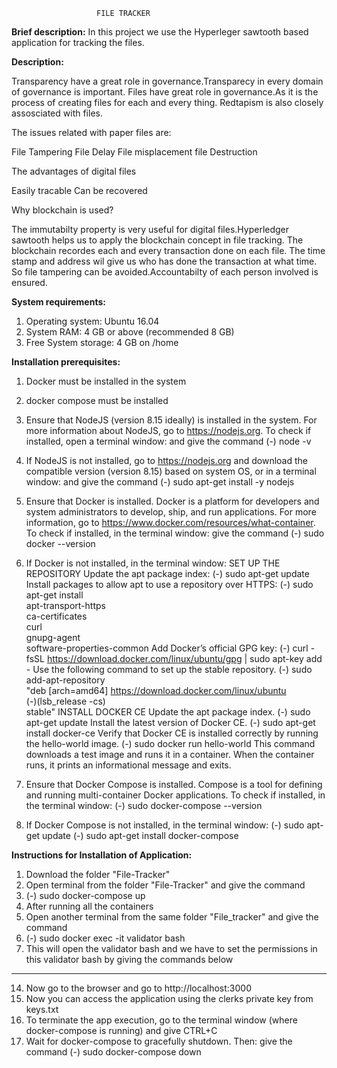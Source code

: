                        FILE TRACKER


**Brief description:**
In this project we use the Hyperleger sawtooth based application for tracking the files.


**Description:**

Transparency have a great role in governance.Transparecy in every domain of governance is important.
Files have great role in governance.As it is the process of creating files for each and every thing.
Redtapism is also closely assosciated with files.

The issues related with paper files are:

File Tampering
File Delay
File misplacement
file Destruction


The advantages of digital files

Easily tracable
Can be recovered



Why blockchain is used?

The immutabilty property is very useful for digital files.Hyperledger sawtooth helps us to apply
the blockchain concept in file tracking.
The blockchain recordes each and every transaction done on each file.
The time stamp and address wil give us who has done the transaction at what time.
So file tampering can be avoided.Accountabilty of each person involved is ensured.


**System requirements:**

1. Operating system: Ubuntu 16.04
2. System RAM: 4 GB or above (recommended 8 GB)
3. Free System storage: 4 GB on /home


**Installation prerequisites:**

1. Docker must be installed in the system
2. docker compose must be installed


3. Ensure that NodeJS (version 8.15 ideally) is installed in the system. For more information about NodeJS, go to https://nodejs.org. To check if installed, open a terminal window: and give the command
   (-) node -v
4. If NodeJS is not installed, go to https://nodejs.org and download the compatible version (version 8.15) based on system OS, or in a terminal window: and give the command
   (-) sudo apt-get install -y nodejs
5. Ensure that Docker is installed. Docker is a platform for developers and system administrators to develop, ship, and run applications. For more information, go to https://www.docker.com/resources/what-container. To check if installed, in the terminal window: give the command
   (-) sudo docker --version
6. If Docker is not installed, in the terminal window:
   SET UP THE REPOSITORY
   Update the apt package index:
   (-) sudo apt-get update
   Install packages to allow apt to use a repository over HTTPS:
   (-) sudo apt-get install \
    apt-transport-https \
    ca-certificates \
    curl \
    gnupg-agent \
    software-properties-common
   Add Docker’s official GPG key:
   (-) curl -fsSL https://download.docker.com/linux/ubuntu/gpg | sudo apt-key add -
   Use the following command to set up the stable repository.
   (-) sudo add-apt-repository \
   "deb [arch=amd64] https://download.docker.com/linux/ubuntu \
   (-)(lsb_release -cs) \
   stable"
   INSTALL DOCKER CE
   Update the apt package index.
   (-) sudo apt-get update
   Install the latest version of Docker CE.
   (-) sudo apt-get install docker-ce
   Verify that Docker CE is installed correctly by running the hello-world image.
   (-) sudo docker run hello-world
   This command downloads a test image and runs it in a container. When the container runs, it prints an informational message and exits.
7. Ensure that Docker Compose is installed. Compose is a tool for defining and running multi-container Docker applications. To check if installed, in the terminal window:
   (-) sudo docker-compose --version
8. If Docker Compose is not installed, in the terminal window:
   (-) sudo apt-get update
   (-) sudo apt-get install docker-compose


**Instructions for Installation of Application:**

1. Download the folder "File-Tracker"
2. Open terminal from the folder "File-Tracker" and give the command 
3. (-) sudo docker-compose up
4. After running all the containers 
5.  Open another terminal from the same folder "File_tracker" and give the command 
6. (-) sudo docker exec -it validator bash
7. This will open the validator bash and we have to set the permissions in this validator bash by giving the commands below


----------------------------------------

14. Now go to the browser and go to http://localhost:3000
15. Now you can access the application using the clerks private key from keys.txt
16. To terminate the app execution, go to the terminal window (where docker-compose is running) and give CTRL+C
17. Wait for docker-compose to gracefully shutdown. Then: give the command
    (-) sudo docker-compose down








